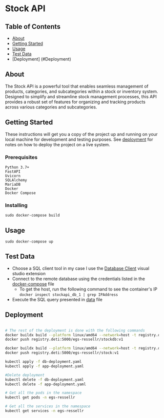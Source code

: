 # Stock API

## Table of Contents

- [About](#about)
- [Getting Started](#getting_started)
- [Usage](#usage)
- [Test Data](#test_data)
- [Deployment] (#Deployment)

## About <a name = "about"></a>

The Stock API is a powerful tool that enables seamless management of products, categories, and subcategories within a stock or inventory system. Designed to simplify and streamline stock management processes, this API provides a robust set of features for organizing and tracking products across various categories and subcategories.

## Getting Started <a name = "getting_started"></a>

These instructions will get you a copy of the project up and running on your local machine for development and testing purposes. See [deployment](#deployment) for notes on how to deploy the project on a live system.

### Prerequisites


```
Python 3.7+
FastAPI
Uvicorn
SQLAlchemy
MariaDB
Docker
Docker Compose
```

### Installing 


```
sudo docker-compose build
```

## Usage <a name = "usage"></a>
```
sudo docker-compose up
```
## Test Data <a name = "test_data"></a>

- Choose a SQL client tool in my case I use the [Database Client](https://database-client.com/) visual studio extension
- Connect to the remote database using the credentials listed in the [docker-compose](docker-compose.yml) file
  - To get the host, run the following command to see the container's IP
  ```docker inspect stockapi_db_1 | grep IPAddress ```
- Execute the SQL query presented in [data](data.sql) file


## Deployment
```bash

# The rest of the deployment is done with the following commands
docker buildx build --platform linux/amd64 --network=host -t registry.deti:5000/egs-ressellr/stockdb:v1 -f Dockerfile.db .
docker push registry.deti:5000/egs-ressellr/stockdb:v1

docker buildx build --platform linux/amd64 --network=host -t registry.deti:5000/egs-ressellr/stock:v1 -f Dockerfile.app .
docker push registry.deti:5000/egs-ressellr/stock:v1

kubectl apply -f db-deployment.yaml
kubectl apply -f app-deployment.yaml

#Delete deployment
kubectl delete -f db-deployment.yaml
kubectl delete -f app-deployment.yaml

# Get all the pods in the namespace
kubectl get pods -n egs-ressellr

# Get all the services in the namespace
kubectl get services -n egs-ressellr

```